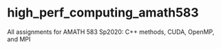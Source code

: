 # high_perf_computing_amath583
All assignments for AMATH 583 Sp2020:
C++ methods, CUDA, OpenMP, and MPI
